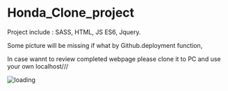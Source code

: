 # Honda_Clone_project

Project include : SASS, HTML, JS ES6, Jquery.


Some picture will be missing if what by Github.deployment function, 

In case wannt to review completed webpage please clone it to PC and use your own localhost///

![loading](https://user-images.githubusercontent.com/75282610/158703378-7122a198-c3c1-46e0-85f5-6bd0988ebb7b.gif)
